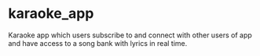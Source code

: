# karaoke_app
Karaoke app which users subscribe to and connect with other users of app and have access to a song bank with lyrics in real time.
